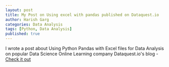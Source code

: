```yaml
---
layout: post
title: My Post on Using excel with pandas published on Dataquest.io
author: Harish Garg
categories: Data Analysis
tags: [Python, Data Analysis]
published: true
---
```


I wrote a post about Using Python Pandas with Excel files for Data Analysis on popular Data Science Online Learning company Dataquest.io's blog - [Check it out](https://www.dataquest.io/blog/excel-and-pandas/)